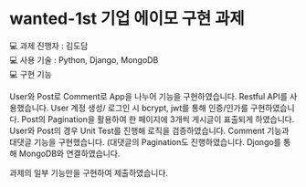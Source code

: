 # wanted-1st 기업 에이모 구현 과제

💻 과제 진행자 : 김도담
<br>
💻 사용 기술 : Python, Django, MongoDB
<br>
💻 구현 기능

User와 Post로 Comment로 App을 나누어 기능을 구현하였습니다.
Restful API를 사용했습니다.
User 계정 생성/ 로그인 시 bcrypt, jwt를 통해 인증/인가를 구현하였습니다.
Post의 Pagination을 활용하여 한 페이지에 3개씩 게시글이 표출되게 하였습니다.
User와 Post의 경우 Unit Test를 진행해 로직을 검증하였습니다.
Comment 기능과 대댓글 기능을 구현했습니다. (대댓글의 Pagination도 진행하였습니다.
Djongo를 통해 MongoDB와 연결하였습니다.

과제의 일부 기능만을 구현하여 제출하였습니다. 
